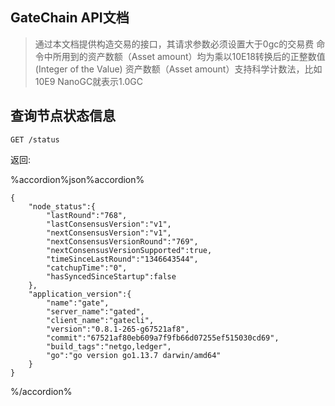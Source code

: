 ## GateChain API文档

>通过本文档提供构造交易的接口，其请求参数必须设置大于0gc的交易费
> 命令中所用到的资产数额（Asset amount）均为乘以10E18转换后的正整数值(Integer of the Value)
> 资产数额（Asset amount）支持科学计数法，比如10E9 NanoGC就表示1.0GC


## 查询节点状态信息
```
GET /status
```

返回:


%accordion%json%accordion%

```
{
    "node_status":{
        "lastRound":"768",
        "lastConsensusVersion":"v1",
        "nextConsensusVersion":"v1",
        "nextConsensusVersionRound":"769",
        "nextConsensusVersionSupported":true,
        "timeSinceLastRound":"1346643544",
        "catchupTime":"0",
        "hasSyncedSinceStartup":false
    },
    "application_version":{
        "name":"gate",
        "server_name":"gated",
        "client_name":"gatecli",
        "version":"0.8.1-265-g67521af8",
        "commit":"67521af80eb609a7f9fb66d07255ef515030cd69",
        "build_tags":"netgo,ledger",
        "go":"go version go1.13.7 darwin/amd64"
    }
}
```
%/accordion%




